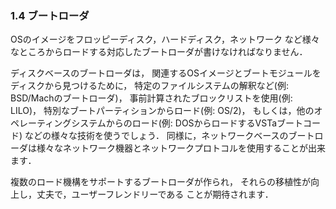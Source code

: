 ### 1.4 ブートローダ

OSのイメージをフロッピーディスク，ハードディスク，ネットワーク
など様々なところからロードする対応したブートローダが書けなければなりません．

ディスクベースのブートローダは，
関連するOSイメージとブートモジュールをディスクから見つけるために，
特定のファイルシステムの解釈など(例: BSD/Machのブートローダ)，
事前計算されたブロックリストを使用(例: LILO)，
特別なブートパーティションからロード(例: OS/2)，
もしくは，他のオペレーティングシステムからのロード(例: DOSからロードするVSTaブートコード)
などの様々な技術を使うでしょう．
同様に，ネットワークベースのブートローダは様々なネットワーク機器とネットワークプロトコルを使用することが出来ます．


複数のロード機構をサポートするブートローダが作られ，
それらの移植性が向上し，丈夫で，ユーザーフレンドリーである
ことが期待されます．
